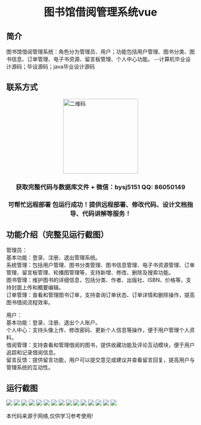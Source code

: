 <p><h1 align="center">图书馆借阅管理系统vue</h1></p>

## 简介
图书馆借阅管理系统：角色分为管理员、用户；功能包括用户管理、图书分类、图书信息、订单管理、电子书资源、留言板管理、个人中心功能。    --计算机毕业设计源码；毕设源码；java毕业设计源码


## 联系方式
<img src="https://bs-1329754181.cos.ap-shanghai.myqcloud.com/wx.jpg" alt="二维码" style="display: block; margin: 0 auto;" width="200px">
<p><h3 align="center">获取完整代码与数据库文件 + 微信：bysj5151 QQ: 86050149</h3></p>
<p><h3 align="center">可帮忙远程部署 包运行成功！提供远程部署、修改代码、设计文档指导、代码讲解等服务！</h3></p>

## 功能介绍（完整见运行截图）
管理员：  
基本功能：登录、注册、退出管理系统。  
系统管理：包括用户管理、图书分类管理、图书信息管理、电子书资源管理、订单管理、留言板管理、轮播图管理等，支持新增、修改、删除及搜索功能。  
图书管理：维护图书的详细信息，包括分类、作者、出版社、ISBN、价格等，支持封面上传和概要编辑。  
订单管理：查看和管理图书订单，支持查询订单状态、订单详情和删除操作，提高图书借阅流程效率。  

用户：  
基本功能：登录、注册、退出个人账户。  
个人中心：支持头像上传、修改密码、更新个人信息等操作，便于用户管理个人资料。  
借阅管理：支持查看和管理借阅的图书，提供收藏功能及评论互动模块，便于用户追踪和记录借阅信息。  
留言反馈：提供留言功能，用户可以提交意见或建议并查看留言回复，提高用户与管理系统的互动性。


## 运行截图
![](https://bs-1329754181.cos.ap-shanghai.myqcloud.com/ssm/LibraryLoanManagementSystem/img/001.jpg)
![](https://bs-1329754181.cos.ap-shanghai.myqcloud.com/ssm/LibraryLoanManagementSystem/img/002.jpg)
![](https://bs-1329754181.cos.ap-shanghai.myqcloud.com/ssm/LibraryLoanManagementSystem/img/003.jpg)
![](https://bs-1329754181.cos.ap-shanghai.myqcloud.com/ssm/LibraryLoanManagementSystem/img/004.jpg)
![](https://bs-1329754181.cos.ap-shanghai.myqcloud.com/ssm/LibraryLoanManagementSystem/img/005.jpg)
![](https://bs-1329754181.cos.ap-shanghai.myqcloud.com/ssm/LibraryLoanManagementSystem/img/006.jpg)
![](https://bs-1329754181.cos.ap-shanghai.myqcloud.com/ssm/LibraryLoanManagementSystem/img/007.jpg)
![](https://bs-1329754181.cos.ap-shanghai.myqcloud.com/ssm/LibraryLoanManagementSystem/img/008.jpg)
![](https://bs-1329754181.cos.ap-shanghai.myqcloud.com/ssm/LibraryLoanManagementSystem/img/009.jpg)
![](https://bs-1329754181.cos.ap-shanghai.myqcloud.com/ssm/LibraryLoanManagementSystem/img/010.jpg)
![](https://bs-1329754181.cos.ap-shanghai.myqcloud.com/ssm/LibraryLoanManagementSystem/img/011.jpg)
![](https://bs-1329754181.cos.ap-shanghai.myqcloud.com/ssm/LibraryLoanManagementSystem/img/012.jpg)
![](https://bs-1329754181.cos.ap-shanghai.myqcloud.com/ssm/LibraryLoanManagementSystem/img/013.jpg)
![](https://bs-1329754181.cos.ap-shanghai.myqcloud.com/ssm/LibraryLoanManagementSystem/img/014.jpg)
![](https://bs-1329754181.cos.ap-shanghai.myqcloud.com/ssm/LibraryLoanManagementSystem/img/015.jpg)

<p>本代码来源于网络,仅供学习参考使用!</p>
